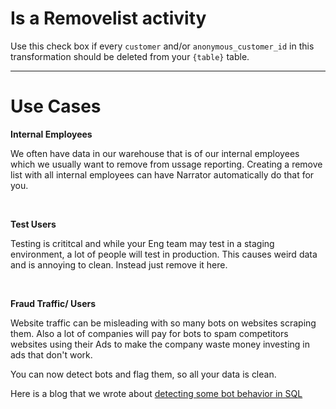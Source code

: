 # Is a Removelist activity

Use this check box if every `customer` and/or `anonymous_customer_id` in this transformation should be deleted from your `{table}` table.


------


# Use Cases


**Internal Employees**

We often have data in our warehouse that is of our internal employees which we usually want to remove from ussage reporting.  Creating a remove list with all internal employees can have Narrator automatically do that for you.


<br>

**Test Users**

Testing is crititcal and while your Eng team may test in a staging environment, a lot of people will test in production.  This causes weird data and is annoying to clean.  Instead just remove it here.

<br>


**Fraud Traffic/ Users**

Website traffic can be misleading with so many bots on websites scraping them.  Also a lot of companies will pay for bots to spam competitors websites using their Ads to make the company waste money investing in ads that don't work.

You can now detect bots and flag them, so all your data is clean.

Here is a blog that we wrote about [detecting some bot behavior in SQL](https://www.narrator.ai/blog/identifying-bot-traffic-with-sql/)

